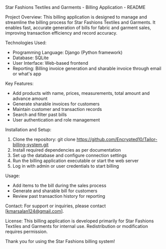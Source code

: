 Star Fashions Textiles and Garments - Billing Application - README

Project Overview:
This billing application is designed to manage and streamline the billing process for Star Fashions Textiles and Garments. It enables fast, accurate generation of bills for fabric and garment sales, improving transaction efficiency and record accuracy.

Technologies Used:
- Programming Language: Django (Python framework)
- Database: SQLite
- User Interface: Web-based frontend
- Reporting: Billing invoice generation and sharable invoice through email or what's app

Key Features:
- Add products with name, prices, measurements, total amount and advance amount
- Generate sharable invoices for customers
- Maintain customer and transaction records
- Search and filter past bills
- User authentication and role management

Installation and Setup:
1. Clone the repository: git clone https://github.com/Encrypted10/Tailor-billing-system.git
2. Install required dependencies as per documentation
3. Set up the database and configure connection settings
4. Run the billing application executable or start the web server
5. Log in with admin or user credentials to start billing

Usage:
- Add items to the bill during the sales process
- Generate and sharable bill for customers
- Review past transaction history for reporting

Contact:
For support or inquiries, please contact [kmarsalan124@gmail.com].

License:
This billing application is developed primarily for Star Fashions Textiles and Garments for internal use. Redistribution or modification requires permission.

Thank you for using the Star Fashions billing system!
